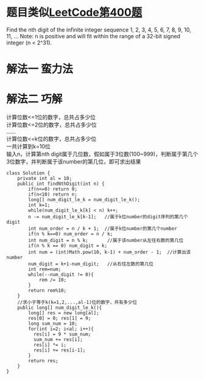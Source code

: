 # 题目类似[LeetCode第400题](https://leetcode.com/problems/nth-digit/description/)  
Find the nth digit of the infinite integer sequence 1, 2, 3, 4, 5, 6, 7, 8, 9, 10, 11, ...
Note:
n is positive and will fit within the range of a 32-bit signed integer (n < 2^31).  

# 解法一 蛮力法

# 解法二 巧解 
计算位数<=1位的数字，总共占多少位  
计算位数<=2位的数字，总共占多少位  
......  
计算位数<=k位的数字，总共占多少位  
一共计算到k=10位  
输入n，计算第nth digit属于几位数，假如属于3位数(100~999)，判断属于第几个3位数字，并判断属于该number的第几位，即可求出结果    

    class Solution {
        private int al = 10;
        public int findNthDigit(int n) {
            if(n<=0) return 0;
            if(n<10) return n;
            long[] num_digit_le_k = num_digit_le_k();
            int k=1;
            while(num_digit_le_k[k] < n) k++;
            n -= num_digit_le_k[k-1];   //属于k位number的digit序列的第几个digit
            int num_order = n / k + 1;  //属于k位number的第几个number
            if(n % k==0) num_order = n / k;
            int num_digit = n % k;       //属于该number从左往右数的第几位
            if(n % k == 0) num_digit = k;
            int num = (int)Math.pow(10, k-1) + num_order - 1;  //计算出该number
            num_digit = k+1-num_digit;   //从右往左数的第几位
            int rem=num;
            while(--num_digit != 0){
                rem /= 10;
            }
            return rem%10;
        }
        //求小于等于k(k=1,2,...,al-1)位的数字，共有多少位
        public long[] num_digit_le_k(){
            long[] res = new long[al];
            res[0] = 0; res[1] = 9;
            long sum_num = 10;
            for(int i=2; i<al; i++){
              res[i] = 9 * sum_num;
              sum_num += res[i];
              res[i] *= i;
              res[i] += res[i-1];
            }
            return res;
        }
    }
